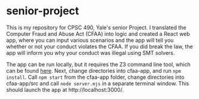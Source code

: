 # senior-project
This is my repository for CPSC 490, Yale's senior Project. I translated the Computer Fraud and Abuse Act (CFAA) into logic and created a React web app, where you can input various scenarios and the app will tell you whether or not your conduct violates the CFAA. If you did break the law, the app will inform you why your conduct was illegal using SMT solvers.

The app can be run locally, but it requires the Z3 command line tool, which can be found [here](https://github.com/Z3Prover/z3/releases). Next, change directories into cfaa-app, and run `npm install`. Call `npm start` from the cfaa-app folder, change directories into cfaa-app/src and call `node server.mjs` in a separate terminal window. This should launch the app at http://localhost:3000/.